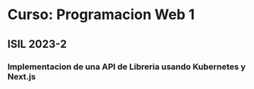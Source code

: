 # Curso: Programacion Web 1

## ISIL 2023-2

### Implementacion de una API de Libreria usando Kubernetes y Next.js
